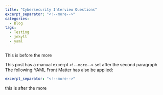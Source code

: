 ```yaml
---
title: "Cybersecurity Interview Questions"
excerpt_separator: "<!--more-->"
categories:
  - Blog
tags:
  - Testing
  - jekyll
  - yaml
---
```


This is before the more

<!--more-->

This post has a manual excerpt `<!--more-->` set after the second paragraph. The following YAML Front Matter has also be applied:

```yaml
excerpt_separator: "<!--more-->"
```

this is after the more


